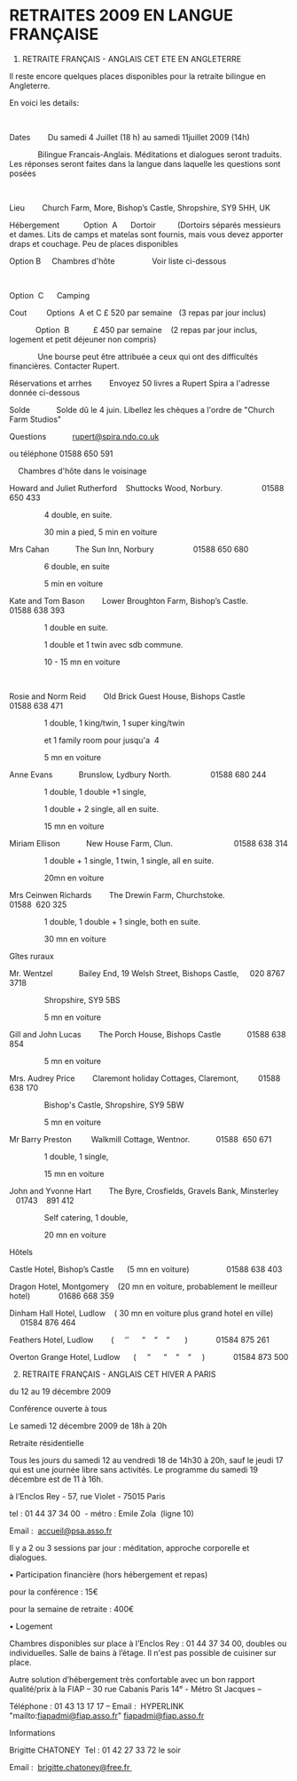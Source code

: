 # RETRAITES 2009 EN LANGUE FRANÇAISE


1. RETRAITE FRAN&Ccedil;AIS - ANGLAIS CET ETE EN ANGLETERRE&nbsp;&nbsp; &nbsp; &nbsp; &nbsp; &nbsp; &nbsp; &nbsp;



Il reste encore quelques places disponibles pour la retraite bilingue en Angleterre.



  





En voici les details:



  





&nbsp; &nbsp; &nbsp; &nbsp; &nbsp; &nbsp; &nbsp; &nbsp; &nbsp; &nbsp; &nbsp; &nbsp; &nbsp; &nbsp; &nbsp; &nbsp; &nbsp;



Dates&nbsp;&nbsp; &nbsp;&nbsp;&nbsp; &nbsp;Du samedi 4 Juillet (18 h) au samedi 11juillet 2009 (14h)



&nbsp;&nbsp; &nbsp; &nbsp; &nbsp; &nbsp; &nbsp; Bilingue Francais-Anglais. M&eacute;ditations et dialogues seront traduits. Les r&eacute;ponses seront faites dans la langue dans laquelle les questions sont pos&eacute;es



&nbsp;&nbsp; &nbsp;&nbsp;&nbsp; &nbsp;&nbsp;&nbsp; &nbsp;



Lieu &nbsp; &nbsp; &nbsp; &nbsp;Church Farm, More, Bishop&rsquo;s Castle, Shropshire, SY9 5HH, UK



  





H&eacute;bergement &nbsp; &nbsp; &nbsp; &nbsp; &nbsp; Option&nbsp; A&nbsp;&nbsp;&nbsp;&nbsp;&nbsp; Dortoir &nbsp; &nbsp; &nbsp; &nbsp; &nbsp;(Dortoirs s&eacute;par&eacute;s messieurs et dames. Lits de camps et matelas sont fournis, mais vous devez apporter draps et couchage. Peu de places disponibles



  





Option B &nbsp;&nbsp; &nbsp;Chambres d'h&ocirc;te &nbsp; &nbsp; &nbsp; &nbsp; &nbsp; &nbsp; &nbsp; &nbsp; Voir liste ci-dessous



&nbsp;&nbsp;&nbsp;&nbsp;&nbsp;&nbsp;&nbsp;&nbsp;&nbsp;&nbsp;&nbsp;&nbsp;&nbsp;&nbsp;&nbsp;&nbsp;&nbsp;&nbsp;&nbsp;&nbsp;&nbsp;&nbsp;&nbsp;&nbsp;&nbsp;&nbsp;&nbsp;&nbsp;&nbsp;&nbsp;&nbsp;&nbsp;&nbsp;&nbsp;&nbsp;&nbsp;&nbsp;&nbsp;&nbsp;&nbsp;&nbsp;&nbsp;&nbsp;&nbsp;&nbsp;&nbsp;&nbsp;&nbsp;&nbsp;&nbsp;&nbsp;&nbsp;&nbsp;&nbsp;&nbsp;&nbsp;&nbsp; &nbsp;



Option&nbsp; C&nbsp;&nbsp;&nbsp;&nbsp;&nbsp; Camping



  





Cout &nbsp; &nbsp; &nbsp; &nbsp; Options&nbsp;&nbsp;A et C &pound; 520 par semaine &nbsp; (3 repas par jour inclus)



&nbsp;&nbsp; &nbsp;&nbsp;&nbsp; &nbsp;&nbsp;&nbsp; &nbsp;Option&nbsp; B &nbsp;&nbsp; &nbsp;&nbsp;&nbsp;&nbsp;&nbsp;&nbsp; &pound; 450 par semaine &nbsp; &nbsp;(2 repas par jour inclus, logement et petit d&eacute;jeuner non compris)



&nbsp;&nbsp; &nbsp; &nbsp; &nbsp; &nbsp; &nbsp; Une bourse peut &ecirc;tre attribu&eacute;e a ceux qui ont des difficult&eacute;s financi&egrave;res. Contacter Rupert.



R&eacute;servations et arrhes &nbsp; &nbsp; &nbsp; &nbsp;Envoyez 50 livres a Rupert Spira a l'adresse donn&eacute;e ci-dessous&nbsp;



  





Solde &nbsp; &nbsp; &nbsp; &nbsp; &nbsp; &nbsp;Solde d&ucirc; le 4 juin. Libellez les ch&egrave;ques a l'ordre de &quot;Church Farm Studios&quot;



  





Questions &nbsp; &nbsp; &nbsp; &nbsp; &nbsp;&nbsp;
[
rupert@spira.ndo.co.uk
](http://web.archive.org/web/20090618020735/mailto:rupert@spira.ndo.co.uk)


ou t&eacute;l&eacute;phone 01588 650 591



  





&nbsp;&nbsp; &nbsp;Chambres d'h&ocirc;te dans le voisinage



  





Howard and Juliet Rutherford&nbsp;&nbsp;&nbsp; Shuttocks Wood, Norbury.&nbsp;&nbsp;&nbsp; &nbsp;&nbsp;&nbsp; &nbsp;&nbsp;&nbsp; &nbsp;&nbsp;&nbsp; &nbsp; 01588 650 433



&nbsp;&nbsp;&nbsp; &nbsp;&nbsp;&nbsp; &nbsp;&nbsp;&nbsp; &nbsp;&nbsp;&nbsp; 4 double, en suite.&nbsp;



&nbsp;&nbsp;&nbsp; &nbsp;&nbsp;&nbsp; &nbsp;&nbsp;&nbsp; &nbsp;&nbsp;&nbsp; 30 min a pied, 5 min en voiture&nbsp;



  





Mrs Cahan&nbsp;&nbsp;&nbsp; &nbsp;&nbsp;&nbsp; &nbsp;&nbsp;&nbsp; The Sun Inn, Norbury&nbsp;&nbsp;&nbsp; &nbsp;&nbsp;&nbsp; &nbsp;&nbsp;&nbsp; &nbsp;&nbsp;&nbsp; &nbsp; 01588 650 680&nbsp;



&nbsp;&nbsp;&nbsp; &nbsp;&nbsp;&nbsp; &nbsp;&nbsp;&nbsp; &nbsp;&nbsp;&nbsp; 6 double, en suite



&nbsp;&nbsp;&nbsp; &nbsp;&nbsp;&nbsp; &nbsp;&nbsp;&nbsp; &nbsp;&nbsp;&nbsp; 5 min en voiture



  





Kate and Tom Bason&nbsp;&nbsp;&nbsp; &nbsp;&nbsp;&nbsp; Lower Broughton Farm, Bishop&rsquo;s Castle.&nbsp;&nbsp;&nbsp; &nbsp;&nbsp;&nbsp; &nbsp; 01588 638 393



&nbsp;&nbsp;&nbsp; &nbsp;&nbsp;&nbsp; &nbsp;&nbsp;&nbsp; &nbsp;&nbsp;&nbsp; 1 double en suite.&nbsp;



&nbsp;&nbsp;&nbsp; &nbsp;&nbsp;&nbsp; &nbsp;&nbsp;&nbsp; &nbsp;&nbsp;&nbsp; 1 double et 1 twin avec sdb commune.



&nbsp;&nbsp;&nbsp; &nbsp;&nbsp;&nbsp; &nbsp;&nbsp;&nbsp; &nbsp;&nbsp;&nbsp; 10 - 15 mn en voiture



&nbsp;&nbsp;&nbsp; &nbsp;&nbsp;&nbsp; &nbsp;&nbsp;&nbsp; &nbsp;&nbsp;&nbsp;&nbsp;



Rosie and Norm Reid&nbsp;&nbsp;&nbsp; &nbsp;&nbsp;&nbsp; Old Brick Guest House, Bishops Castle&nbsp;&nbsp;&nbsp; &nbsp;&nbsp;&nbsp; &nbsp; 01588 638 471



&nbsp;&nbsp;&nbsp; &nbsp;&nbsp;&nbsp; &nbsp;&nbsp;&nbsp; &nbsp;&nbsp;&nbsp; 1 double, 1 king/twin, 1 super king/twin



&nbsp;&nbsp;&nbsp; &nbsp;&nbsp;&nbsp; &nbsp;&nbsp;&nbsp; &nbsp;&nbsp;&nbsp; et 1 family room pour jusqu'a &nbsp;4



&nbsp;&nbsp;&nbsp; &nbsp;&nbsp;&nbsp; &nbsp;&nbsp;&nbsp; &nbsp;&nbsp;&nbsp; 5&nbsp;mn en voiture



Anne Evans&nbsp;&nbsp;&nbsp; &nbsp;&nbsp;&nbsp; &nbsp;&nbsp;&nbsp; Brunslow, Lydbury North.&nbsp;&nbsp;&nbsp; &nbsp;&nbsp;&nbsp; &nbsp;&nbsp;&nbsp; &nbsp;&nbsp;&nbsp; &nbsp; 01588 680 244



&nbsp;&nbsp;&nbsp; &nbsp;&nbsp;&nbsp; &nbsp;&nbsp;&nbsp; &nbsp;&nbsp;&nbsp; 1 double, 1 double +1 single,&nbsp;



&nbsp;&nbsp;&nbsp; &nbsp;&nbsp;&nbsp; &nbsp;&nbsp;&nbsp; &nbsp;&nbsp;&nbsp; 1 double + 2 single, all en suite.



&nbsp;&nbsp;&nbsp; &nbsp;&nbsp;&nbsp; &nbsp;&nbsp;&nbsp; &nbsp;&nbsp;&nbsp; 15&nbsp;mn en voiture



Miriam Ellison&nbsp;&nbsp;&nbsp; &nbsp;&nbsp;&nbsp; &nbsp;&nbsp;&nbsp; New House Farm, Clun.&nbsp;&nbsp;&nbsp; &nbsp;&nbsp;&nbsp; &nbsp;&nbsp;&nbsp; &nbsp;&nbsp;&nbsp;&nbsp;&nbsp;&nbsp;&nbsp;&nbsp;&nbsp; &nbsp;&nbsp;&nbsp; &nbsp; 01588 638 314



&nbsp;&nbsp;&nbsp; &nbsp;&nbsp;&nbsp; &nbsp;&nbsp;&nbsp; &nbsp;&nbsp;&nbsp; 1 double + 1 single, 1 twin, 1 single, all en suite.



&nbsp;&nbsp;&nbsp; &nbsp;&nbsp;&nbsp; &nbsp;&nbsp;&nbsp; &nbsp;&nbsp;&nbsp; 20mn en voiture



Mrs Ceinwen Richards&nbsp;&nbsp;&nbsp; &nbsp;&nbsp;&nbsp; The Drewin Farm, Churchstoke. &nbsp;&nbsp;&nbsp; &nbsp;&nbsp;&nbsp; &nbsp;&nbsp;&nbsp;&nbsp;&nbsp;&nbsp;&nbsp;&nbsp;&nbsp; &nbsp;&nbsp;&nbsp; &nbsp; 01588&nbsp; 620 325



&nbsp;&nbsp;&nbsp; &nbsp;&nbsp;&nbsp; &nbsp;&nbsp;&nbsp; &nbsp;&nbsp;&nbsp; 1 double, 1 double + 1 single, both en suite.



&nbsp;&nbsp;&nbsp; &nbsp;&nbsp;&nbsp; &nbsp;&nbsp;&nbsp; &nbsp;&nbsp;&nbsp; 30&nbsp;mn en voiture



  





  





  





G&icirc;tes ruraux



  





Mr. Wentzel&nbsp;&nbsp;&nbsp; &nbsp;&nbsp;&nbsp; &nbsp;&nbsp;&nbsp; Bailey End, 19 Welsh Street, Bishops Castle, &nbsp;&nbsp;&nbsp; 020 8767 3718



&nbsp;&nbsp;&nbsp; &nbsp;&nbsp;&nbsp; &nbsp;&nbsp;&nbsp; &nbsp;&nbsp;&nbsp; Shropshire, SY9 5BS&nbsp;&nbsp;&nbsp; &nbsp;&nbsp;&nbsp; &nbsp;&nbsp;&nbsp; &nbsp;&nbsp;&nbsp; &nbsp;&nbsp;&nbsp;&nbsp;&nbsp;



&nbsp;&nbsp;&nbsp; &nbsp;&nbsp;&nbsp; &nbsp;&nbsp;&nbsp; &nbsp;&nbsp;&nbsp; 5&nbsp;mn en voiture



  





Gill and John Lucas&nbsp;&nbsp;&nbsp; &nbsp;&nbsp;&nbsp; The Porch House, Bishops Castle&nbsp;&nbsp;&nbsp; &nbsp;&nbsp;&nbsp; &nbsp;&nbsp;&nbsp; 01588 638 854



&nbsp;&nbsp;&nbsp; &nbsp;&nbsp;&nbsp; &nbsp;&nbsp;&nbsp; &nbsp;&nbsp;&nbsp; 5&nbsp;mn en voiture



  





Mrs. Audrey Price&nbsp;&nbsp;&nbsp; &nbsp;&nbsp;&nbsp; Claremont holiday Cottages, Claremont, &nbsp;&nbsp;&nbsp; &nbsp;&nbsp;&nbsp; 01588 638 170



&nbsp;&nbsp;&nbsp; &nbsp;&nbsp;&nbsp; &nbsp;&nbsp;&nbsp; &nbsp;&nbsp;&nbsp; Bishop's Castle, Shropshire, SY9 5BW&nbsp;&nbsp;&nbsp; &nbsp;&nbsp;&nbsp; &nbsp;&nbsp;&nbsp;&nbsp;&nbsp;



&nbsp;&nbsp;&nbsp; &nbsp;&nbsp;&nbsp; &nbsp;&nbsp;&nbsp; &nbsp;&nbsp;&nbsp; 5&nbsp;mn en voiture



  





Mr Barry Preston &nbsp;&nbsp;&nbsp; &nbsp;&nbsp;&nbsp; Walkmill Cottage, Wentnor.&nbsp;&nbsp;&nbsp; &nbsp;&nbsp;&nbsp; &nbsp;&nbsp;&nbsp; 01588&nbsp; 650 671&nbsp;



&nbsp;&nbsp;&nbsp; &nbsp;&nbsp;&nbsp; &nbsp;&nbsp;&nbsp; &nbsp;&nbsp;&nbsp; 1 double, 1 single,&nbsp;



&nbsp;&nbsp;&nbsp; &nbsp;&nbsp;&nbsp; &nbsp;&nbsp;&nbsp; &nbsp;&nbsp;&nbsp; 15&nbsp;mn en voiture



John and Yvonne Hart&nbsp;&nbsp;&nbsp; &nbsp;&nbsp;&nbsp; The Byre, Crosfields, Gravels Bank, Minsterley&nbsp;&nbsp;&nbsp; &nbsp;&nbsp; 01743&nbsp;&nbsp;&nbsp; 891 412



&nbsp;&nbsp;&nbsp; &nbsp;&nbsp;&nbsp; &nbsp;&nbsp;&nbsp; &nbsp;&nbsp;&nbsp; Self catering, 1 double,&nbsp;&nbsp;



&nbsp;&nbsp;&nbsp; &nbsp;&nbsp;&nbsp; &nbsp;&nbsp;&nbsp; &nbsp;&nbsp;&nbsp; 20 mn en voiture



  





H&ocirc;tels



  





Castle Hotel, Bishop&rsquo;s Castle&nbsp; &nbsp;&nbsp;&nbsp; (5&nbsp;mn en voiture)&nbsp;&nbsp;&nbsp; &nbsp;&nbsp;&nbsp; &nbsp;&nbsp;&nbsp; &nbsp;&nbsp;&nbsp;&nbsp; 01588 638 403



Dragon Hotel, Montgomery&nbsp;&nbsp;&nbsp; (20&nbsp;mn en voiture, probablement le meilleur hotel)&nbsp;&nbsp;&nbsp; &nbsp;&nbsp;&nbsp; &nbsp;&nbsp;&nbsp;&nbsp; 01686 668 359



Dinham Hall Hotel, Ludlow&nbsp;&nbsp;&nbsp; ( 30&nbsp;mn en voiture&nbsp;plus grand hotel en ville)&nbsp;&nbsp;&nbsp; &nbsp;&nbsp;&nbsp; &nbsp;&nbsp;&nbsp;&nbsp; 01584 876 464



Feathers Hotel, Ludlow&nbsp;&nbsp;&nbsp; &nbsp;&nbsp;&nbsp; (&nbsp;&nbsp;&nbsp;&nbsp; &lsquo;&rsquo;&nbsp;&nbsp;&nbsp; &nbsp; &ldquo;&nbsp;&nbsp;&nbsp; &ldquo;&nbsp;&nbsp;&nbsp; &ldquo;&nbsp;&nbsp; &nbsp;&nbsp;&nbsp; )&nbsp;&nbsp;&nbsp; &nbsp;&nbsp;&nbsp; &nbsp;&nbsp;&nbsp;&nbsp; 01584 875 261



Overton Grange Hotel, Ludlow&nbsp; &nbsp;&nbsp;&nbsp; (&nbsp;&nbsp;&nbsp;&nbsp; &ldquo;&nbsp;&nbsp;&nbsp; &nbsp; &ldquo;&nbsp;&nbsp;&nbsp; &ldquo;&nbsp;&nbsp;&nbsp; &ldquo; &nbsp;&nbsp;&nbsp; )&nbsp;&nbsp;&nbsp; &nbsp;&nbsp;&nbsp; &nbsp;&nbsp;&nbsp;&nbsp; 01584 873 500



  





  





2. RETRAITE FRAN&Ccedil;AIS - ANGLAIS CET HIVER A PARIS



du 12 au 19 d&eacute;cembre 2009



  





Conf&eacute;rence ouverte &agrave; tous



Le samedi 12 d&eacute;cembre 2009 de 18h &agrave; 20h&nbsp;



  





Retraite r&eacute;sidentielle&nbsp;



  





Tous les jours du samedi 12 au vendredi 18 de 14h30 &agrave; 20h, sauf le jeudi 17 qui est une journ&eacute;e libre sans activit&eacute;s. Le programme du samedi 19 d&eacute;cembre est de 11 &agrave; 16h.



  





&agrave; l&rsquo;Enclos Rey - 57, rue Violet - 75015 Paris



tel : 01 44 37 34 00&nbsp; - m&eacute;tro : Emile Zola&nbsp; (ligne 10)



Email :&nbsp; 
[
accueil@psa.asso.fr
](http://web.archive.org/web/20090618020735/mailto:accueil@psa.asso.fr)


  





Il y a 2 ou 3 sessions par jour : m&eacute;ditation, approche corporelle et dialogues.



  





&bull; Participation financi&egrave;re (hors h&eacute;bergement et repas)



pour la conf&eacute;rence : 15&euro;



pour la semaine de retraite : 400&euro;



  





&bull; Logement&nbsp;



Chambres disponibles sur place &agrave; l&rsquo;Enclos Rey : 01 44 37 34 00, doubles ou individuelles. Salle de bains &agrave; l&rsquo;&eacute;tage. Il n'est pas possible de cuisiner sur place.&nbsp;



  





Autre solution d&rsquo;h&eacute;bergement tr&egrave;s confortable avec un bon rapport qualit&eacute;/prix &agrave; la FIAP &ndash; 30 rue Cabanis Paris 14&deg; - M&eacute;tro St Jacques &ndash;&nbsp;



T&eacute;l&eacute;phone : 01 43 13 17 17 &ndash; Email :&nbsp; HYPERLINK &quot;mailto:fiapadmi@fiap.asso.fr&quot; fiapadmi@fiap.asso.fr&nbsp;



Informations



Brigitte CHATONEY&nbsp; Tel : 01 42 27 33 72 le soir



Email :&nbsp; 
[
brigitte.chatoney@free.fr
](http://web.archive.org/web/20090618020735/mailto:brigitte.chatoney@free.fr)
&nbsp;



  





  





  





  





  





  







